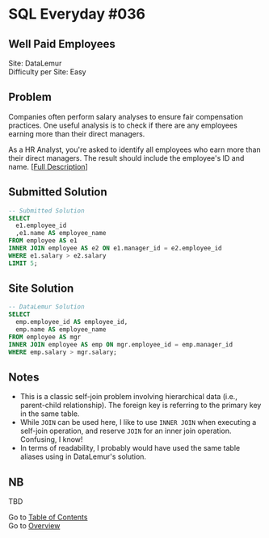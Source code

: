 # SQL Everyday \#036

## Well Paid Employees

Site: DataLemur\
Difficulty per Site: Easy

## Problem

Companies often perform salary analyses to ensure fair compensation practices. One useful analysis is to check if there are any employees earning more than their direct managers.

As a HR Analyst, you're asked to identify all employees who earn more than their direct managers. The result should include the employee's ID and name. [[Full Description](https://datalemur.com/questions/sql-well-paid-employees)]

## Submitted Solution

```sql
-- Submitted Solution
SELECT 
  e1.employee_id
  ,e1.name AS employee_name
FROM employee AS e1
INNER JOIN employee AS e2 ON e1.manager_id = e2.employee_id
WHERE e1.salary > e2.salary
LIMIT 5;
```

## Site Solution

```sql
-- DataLemur Solution 
SELECT 
  emp.employee_id AS employee_id,
  emp.name AS employee_name
FROM employee AS mgr
INNER JOIN employee AS emp ON mgr.employee_id = emp.manager_id
WHERE emp.salary > mgr.salary;
```

## Notes

* This is a classic self-join problem involving hierarchical data (i.e., parent-child relationship). The foreign key is referring to the primary key in the same table.
* While `JOIN` can be used here, I like to use `INNER JOIN` when executing a self-join operation, and reserve `JOIN` for an inner join operation. Confusing, I know!
* In terms of readability, I probably would have used the same table aliases using in DataLemur's solution.

## NB

TBD

Go to [Table of Contents](/README.md#contents)\
Go to [Overview](/README.md)
